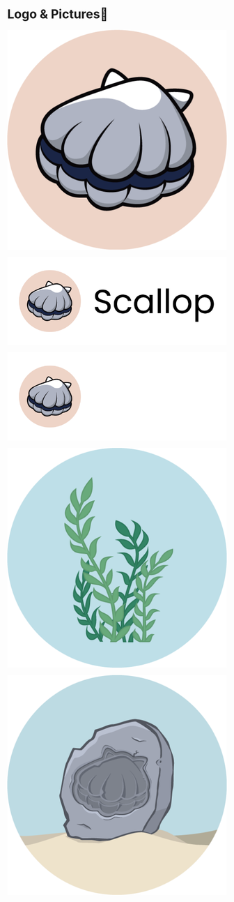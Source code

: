 # Logo & Pictures🎨

![](../.gitbook/assets/sca.png)

![](../.gitbook/assets/logo-black.png)

![](../.gitbook/assets/logo-white.png)

![](../.gitbook/assets/seaweed.png)

![](../.gitbook/assets/fossil%20%281%29.png)

